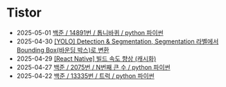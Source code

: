 # Tistor<!-- RECENT POST START -->
- 2025-05-01 [백준 / 14891번 / 톱니바퀴 / python 파이썬](https://seulow-down.tistory.com/353)
- 2025-04-30 [[YOLO] Detection &amp; Segmentation, Segmentation 라벨에서 Bounding Box(바운딩 박스)로 변환](https://seulow-down.tistory.com/352)
- 2025-04-29 [[React Native] 빌드 속도 향상 (캐시화)](https://seulow-down.tistory.com/351)
- 2025-04-27 [백준 / 2075번 / N번째 큰 수 / python 파이썬](https://seulow-down.tistory.com/350)
- 2025-04-22 [백준 / 13335번 / 트럭 / python 파이썬](https://seulow-down.tistory.com/349)
<!-- RECENT POST END -->